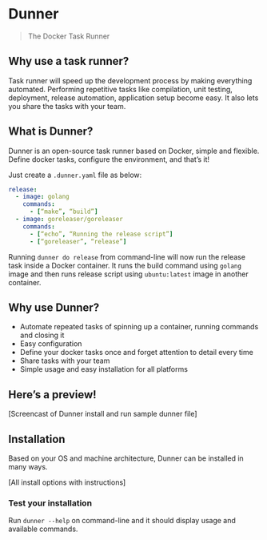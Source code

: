 # Dunner
> The Docker Task Runner

## Why use a task runner?
Task runner will speed up the development process by making everything automated. Performing repetitive tasks like compilation, unit testing, deployment, release automation, application setup become easy. It also lets you share the tasks with your team.

## What is Dunner?
Dunner is an open-source task runner based on Docker, simple and flexible. Define docker tasks, configure the environment, and that’s it!

Just create a `.dunner.yaml` file as below:

```yml
release:
  - image: golang
    commands:
      - [“make”, “build”]
  - image: goreleaser/goreleaser
    commands:
      - [“echo”, “Running the release script”]
      - [“goreleaser”, “release”]

```

Running `dunner do release` from command-line will now run the release task inside a Docker container. It runs the build command using `golang` image and then runs release script using `ubuntu:latest` image in another container.

## Why use Dunner?
* Automate repeated tasks of spinning up a container, running commands and closing it
* Easy configuration
* Define your docker tasks once and forget attention to detail every time
* Share tasks with your team
* Simple usage and easy installation for all platforms

## Here’s a preview!

[Screencast of Dunner install and run sample dunner file]

## Installation
Based on your OS and machine architecture, Dunner can be installed in many ways. 

[All install options with instructions]

### Test your installation

Run `dunner --help` on command-line and it should display usage and available commands.

